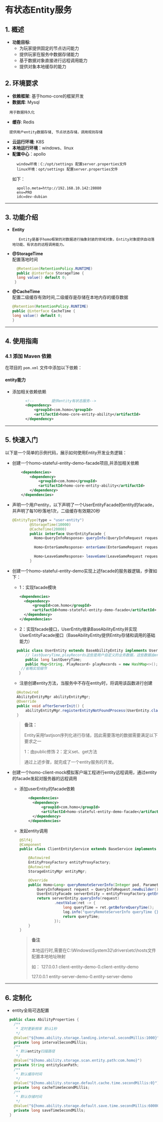 
# 有状态Entity服务

## 1. 概述

- **功能目标**: 
  - 为玩家提供固定的节点访问能力
  - 提供玩家在服务中数据存储能力
  - 基于数据对象直接进行远程调用能力
  - 提供对象本地缓存的能力

## 2. 环境要求
 
- **依赖框架**: 基于homo-core的框架开发
- **数据库**: Mysql
```text
  用于数据持久化  
```
- **缓存**: Redis
```text
  提供用户entity数据存储, 节点状态存储，调用规则存储
```
- **云运行环境**: K8S 
- **本地运行环境**：windows、linux
- **配置中心**：apollo
  ```text
    window环境：C:/opt/settings 配置server.properties文件 
    linux环境：opt/settings 配置server.properties文件 
  ```
  如下：
  ```properties
    apollo.meta=http://192.168.10.142:28080 
    env=PRO
    idc=dev-dubian
  ```
---
## 3. 功能介绍
- **Entity**
  ```text
     Entity是基于homo框架的对数据进行抽象封装的领域对象，Entity对象提供自动落地功能、有状态的远程调用能力。
  
    ```
- **@StorageTime**  
  配置落地时间
  ```java 
    @Retention(RetentionPolicy.RUNTIME)
    public @interface StorageTime {
    long value() default 0;
   }
  ```
- **@CacheTime**  
  配置二级缓存有效时间,二级缓存是存储在本地内存的缓存数据
  ```java
  @Retention(RetentionPolicy.RUNTIME)
  public @interface CacheTime {
  long value() default 0;
  }
  ```
---

## 4. 使用指南

### 4.1 添加 Maven 依赖

在项目的 `pom.xml` 文件中添加以下依赖：
 
#### entity能力
- 添加相关依赖依赖
  ```xml
        <!--        提供entity有状态服务-->
        <dependency>
            <groupId>com.homo</groupId>
            <artifactId>homo-core-entity-ability</artifactId>
        </dependency>
  ```
---
## 5. 快速入门
以下是一个简单的示例代码，展示如何使用Entity开发业务逻辑：
- 创建一个homo-stateful-entity-demo-facade项目,并添加相关依赖
  ```xml
      <dependencies>
          <dependency>
              <groupId>com.homo</groupId>
              <artifactId>homo-core-entity-ability</artifactId>
          </dependency>
      </dependencies>
  ```

- 声明一个用户entity，以下声明了一个UserEntityFacade的entity的facade，并声明了每10秒落地1次，二级缓存有效期20秒
  ```java
  @EntityType(type = "user-entity")
          @StorageTime(10000)
          @CacheTime(20000)
          public interface UserEntityFacade {
            Homo<QueryInfoResponse> queryInfo(QueryInfoRequest request);
      
            Homo<EnterGameResponse> enterGame(EnterGameRequest request);
      
            Homo<LeaveGameResponse> leaveGame(LeaveGameRequest request);
          }
  ```

- 创建一个homo-stateful-entity-demo实现上述facade的服务器逻辑，步骤如下：
  - 1：实现facade模块
      ```xml
    <dependencies>
        <dependency>
            <groupId>com.homo</groupId>
            <artifactId>homo-stateful-entity-demo-facade</artifactId>
        </dependency>
    </dependencies>
      ```
  - 2：实现facade接口，UserEntity继承BaseAbilityEntity并实现UserEntityFacade接口（BaseAbilityEntity提供Entity存储和调用的基础能力）
  ```java
    public class UserEntity extends BaseAbilityEntity implements UserEntityFacade {
        // lastQueryTime,playRecords这些是用户自定义的业务数据，这些数据由entity自动存储，无需用户操作数据库
        public long lastQueryTime; 
        public Map<String, PlayRecord> playRecords = new HashMap<>();
      //省略实现细节 
     }
  ``` 
  - 注册创建entity方法，当服务中不存在entity时，将调用该函数进行创建
  ```java
    @Autowired
    AbilityEntityMgr abilityEntityMgr;
    @Override
    public void afterServerInit() {
        abilityEntityMgr.registerEntityNotFoundProcess(UserEntity.class,((aClass, id) -> abilityEntityMgr.createEntityPromise(aClass,id)));
    }
  ```
  > **备注：**
  >
  > Entity采用fastjson序列化进行存储，因此需要落地的数据需要满足以下要求之一
  >
  > 1：由public修饰 2：定义set、get方法
  >
  > 通过上述步骤，就完成了一个entity服务的开发。
  >
 
- 创建一个homo-client-mock模拟客户端工程进行entity远程调用，通过entity的facade发起对服务器的远程调用
  - 添加userEntity的facade依赖
    ```xml
        <dependencies>
          <dependency>
              <groupId>com.homo</groupId>
              <artifactId>homo-stateful-entity-demo-facade</artifactId>
          </dependency>
        </dependencies>
     ```
  - 发起entity调用
    ```java
    @Slf4j
    @Component
    public class ClientEntityService extends BaseService implements ClientEntityServiceFacade {
  
        @Autowired
        EntityProxyFactory entityProxyFactory;
        @Autowired
        StorageEntityMgr entityMgr;  
  
        @Override
        public Homo<Long> queryRemoteServerInfo(Integer pod, ParameterMsg parameterMsg) {
            QueryInfoRequest request = QueryInfoRequest.newBuilder().setChannelId(parameterMsg.getChannelId()).build();
            UserEntityFacade serverEntity = entityProxyFactory.getEntityProxy(EntityServiceFacade.class, UserEntityFacade.class, parameterMsg.getUserId());
            return serverEntity.queryInfo(request)
                    .nextValue(ret -> {
                        long queryTime = ret.getBeforeQueryTime();
                        log.info("queryRemoteServerInfo queryTime {}", queryTime);
                        return queryTime;
                    });
        }
    } 
    ```
    
    >   **备注**
    >
    >   本地运行时,需要在C:\Windows\System32\drivers\etc\hosts文件配置本地地址映射
    >
    >   如： 127.0.0.1 client-entity-demo-0.client-entity-demo
    > 
    > 127.0.0.1 entity-server-demo-0.entity-server-demo
    >      
    > 

--- 

## 6. 定制化
- entity全局可选配置
```java
  public class AbilityProperties {
    /**
     * 定时更新频率 默认1秒
     */
    @Value("${homo.ability.storage.landing.interval.secondMillis:1000}")
    private long intervalSecondMillis;
    /**
     * 默认entity扫描路径
     */
    @Value("${homo.ability.storage.scan.entity.path:com.homo}")
    private String entityScanPath;
    /**
     * 默认缓存时间
     */
    @Value("${homo.ability.storage.default.cache.time.secondMillis:0}")
    private long cacheTimeSecondMillis;
    /**
     * 默认存储时间
     */
    @Value("${homo.ability.storage.default.save.time.secondMillis:60000}")
    private long saveTimeSecondMills;
  }
```
 